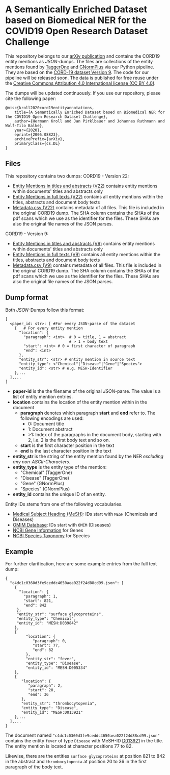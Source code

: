 # A Semantically Enriched Dataset based on Biomedical NER for the COVID19 Open Research Dataset Challenge


This repository belongs to our [arXiv publication](https://arxiv.org/abs/2005.08823) and contains the CORD19 entity mentions as *JSON*-dumps. The files are collections of the entity mentions found by [TaggerOne](https://www.ncbi.nlm.nih.gov/research/bionlp/tools/taggerone/) and [GNormPlus](https://www.ncbi.nlm.nih.gov/research/bionlp/Tools/gnormplus/) via our Python pipeline. They are based on the [CORD-19 dataset Version 9](https://www.kaggle.com/dataset/08dd9ead3afd4f61ef246bfd6aee098765a19d9f6dbf514f0142965748be859b/version/9).  The code for our pipeline will be released soon.
The data is published for free reuse under the [Creative Commons Attribution 4.0 International license (CC BY 4.0)](https://creativecommons.org/licenses/by/4.0/).

The dumps will be updated continuously. If you use our repository, please cite the following paper:
```
@misc{kroll2020cord19entityannotations,
    title={A Semantically Enriched Dataset based on Biomedical NER for the COVID19 Open Research Dataset Challenge},
    author={Hermann Kroll and Jan Pirklbauer and Johannes Ruthmann and Wolf-Tilo Balke},
    year={2020},
    eprint={2005.08823},
    archivePrefix={arXiv},
    primaryClass={cs.DL}
}
```
 

## Files
This repository contains two dumps:
CORD19 - Version 22:
- [Entity Mentions in titles and abstracts (V22)](https://1drv.ms/u/s!ArDgbq3ak3Zuh5swZCUL9wNeG7G8tw?e=a4cKch) contains entity mentions within documents' titles and abstracts only
- [Entity Mentions in full texts (V22)](https://1drv.ms/u/s!ArDgbq3ak3Zuh5syeLZamNRzORn6JA?e=LODHmi) contains all entity mentions within the titles, abstracts and document body texts
- [Metadata.csv (V22)](https://1drv.ms/u/s!ArDgbq3ak3Zuh5sx0LqCE9lqX7rtfg?e=RjdKWN) contains metadata of all files. This file is included in the original CORD19 dump. The SHA column contains the SHAs of the pdf scans which we use as the identifier for the files. These SHAs are also the original file names of the JSON parses.

CORD19 - Version 9:
- [Entity Mentions in titles and abstracts (V9)](https://1drv.ms/u/s!ArDgbq3ak3Zuh5oeo_b_Qo50j9QmeA?e=qclJQ4) contains entity mentions within documents' titles and abstracts only
- [Entity Mentions in full texts (V9)](https://1drv.ms/u/s!ArDgbq3ak3Zuh5ofm6bOXIOvEcqu6w?e=BggneA) contains all entity mentions within the titles, abstracts and document body texts
- [Metadata.csv (V9)](https://1drv.ms/u/s!ArDgbq3ak3Zuh5ogtS6q2sUITSRHpA?e=fuoIIz) contains metadata of all files. This file is included in the original CORD19 dump. The SHA column contains the SHAs of the pdf scans which we use as the identifier for the files. These SHAs are also the original file names of the JSON parses.

## Dump format
Both *JSON*-Dumps follow this format: 
```
[
  <paper_id: str>: [ #For every JSON-parse of the dataset 
    {   # For every entity mention
      "location": {
        "paragraph": <int>  # 0 = title, 1 = abstract
                            # > 1 = body text
        "start": <int> # 0 = first character of paragraph
        "end": <int>
      },
      "entity_str": <str> # entity mention in source text
      "entity_type": <"Chemical"|"Disease"|"Gene"|"Species">
      "entity_id": <str> # e.g. MESH-Identifier
    },...
  ],...
]
```
 - **paper-id** is the the filename of the original *JSON*-parse. The value is a list of entity mention entries.
 - **location** contains the location of the entity mention within in the document 
	 - **paragraph** denotes which paragraph **start** and **end** refer to. The following encodings are used:
	 	- 0: Document title
	 	- 1: Document abstract
	 	- \>1: Index of the paragraphs in the document body, starting with 2, i.e. 2 is the first body text and so on. 
	 - **start** is the first character position in the text
	 - **end** is the last character position in the text
 - **entity_str** is the string of the entity mention found by the NER *excluding any non-ASCII-Characters*.
 - **entity_type** is the entity type of the mention:
 	- "Chemical" \(TaggerOne\)
 	- "Disease" \(TaggerOne\)
 	- "Gene" \(GNormPlus\)
 	- "Species" \(GNormPlus\)
 - **entity_id** contains the unique ID of an entity. 

Entity IDs stems from one of the following vocabularies. 
- [Medical Subject Heading (MeSH)](https://www.nlm.nih.gov/mesh/meshhome.html): IDs start with `MESH` (Chemicals and Diseases)
- [OMIM Database](https://www.ncbi.nlm.nih.gov/omim): IDs start with `OMIM` (Diseases)
- [NCBI Gene Information](https://www.ncbi.nlm.nih.gov/gene/) for Genes
- [NCBI Species Taxonomy](https://www.ncbi.nlm.nih.gov/taxonomy) for Species


## Example
For further clarification, here are some example entries from the full text dump:
```
{
  "c4dc1c0360d3fe9ceddc4650aea022f24d88cd99.json": [
    {
      "location": {
        "paragraph": 1,
        "start": 821,
        "end": 842
     },
     "entity_str": "surface glycoproteins",
     "entity_type": "Chemical",
     "entity_id": "MESH:D039842"
    },
    {
         "location": {
            "paragraph": 0,
            "start": 77,
            "end": 82
         },
         "entity_str": "fever",
         "entity_type": "Disease",
         "entity_id": "MESH:D005334"
    },
    {
       "location": {
          "paragraph": 2,
          "start": 20,
          "end": 36
       },
       "entity_str": "thrombocytopenia",
       "entity_type": "Disease",
       "entity_id": "MESH:D013921"
    },...
  ],...
}

```

The document named `"c4dc1c0360d3fe9ceddc4650aea022f24d88cd99.json"` contains the entity `fever` of type `Disease` with MeSH-ID [D013921](https://meshb.nlm.nih.gov/record/ui?ui=D005334) in the title. The entity mention is located at character positions 77 to 82.

Likewise, there are the entities `surface glycoproteins` at position 821 to 842 in the abstract and `thrombocytopenia` at position 20 to 36 in the first paragraph of the body text.